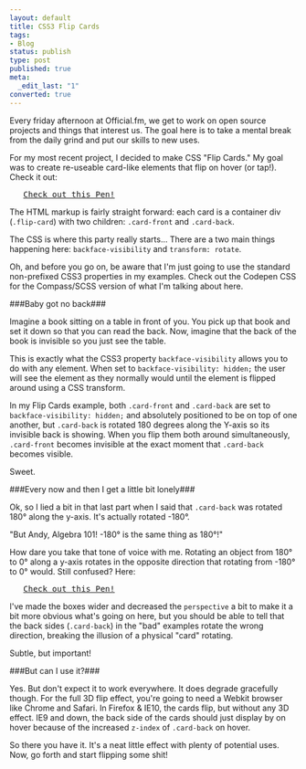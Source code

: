 ```yaml
---
layout: default
title: CSS3 Flip Cards
tags:
- Blog
status: publish
type: post
published: true
meta:
  _edit_last: "1"
converted: true
---
```

Every friday afternoon at Official.fm, we get to work on open source projects and things that interest us.  The goal here is to take a mental break from the daily grind and put our skills to new uses.

For my most recent project, I decided to make CSS "Flip Cards."  My goal was to create re-useable card-like elements that flip on hover (or tap!). Check it out:

<pre class="codepen" data-height="430" data-type="result" data-href="eyahr" data-user="andymcfee" data-safe="true"> <code> </code> <a href="http://codepen.io/andymcfee/pen/eyahr">Check out this Pen!</a> </pre>
<script src="http://codepen.io/assets/embed/ei.js"> </script>

The HTML markup is fairly straight forward: each card is a container div (``.flip-card``) with two children: ``.card-front`` and ``.card-back``.

The CSS is where this party really starts... There are a two main things happening here: ``backface-visibility`` and ``transform: rotate``.

Oh, and before you go on, be aware that I'm just going to use the standard non-prefixed CSS3 properties in my examples. Check out the Codepen CSS for the Compass/SCSS version of what I'm talking about here.

###Baby got no back###

Imagine a book sitting on a table in front of you. You pick up that book and set it down so that you can read the back.  Now, imagine that the back of the book is invisible so you just see the table.

This is exactly what the CSS3 property ``backface-visibility`` allows you to do with any element.  When set to ``backface-visibility: hidden;`` the user will see the element as they normally would until the element is flipped around using a CSS transform.

In my Flip Cards example, both ``.card-front`` and ``.card-back`` are set to ``backface-visibility: hidden;`` and absolutely positioned to be on top of one another, but ``.card-back`` is rotated 180 degrees along the Y-axis so its invisible back is showing.  When you flip them both around simultaneously, ``.card-front`` becomes invisible at the exact moment that ``.card-back`` becomes visible.

Sweet.

###Every now and then I get a little bit lonely###

Ok, so I lied a bit in that last part when I said that ``.card-back`` was rotated 180° along the y-axis. It's actually rotated -180°.

"But Andy, Algebra 101! -180° is the same thing as 180°!"

How dare you take that tone of voice with me.  Rotating an object from 180° to 0° along a y-axis rotates in the opposite direction that rotating from -180° to 0° would. Still confused? Here:

<pre class="codepen" data-height="300" data-type="result" data-href="wvhmy" data-user="andymcfee" data-safe="true"> <code> </code> <a href="http://codepen.io/andymcfee/pen/wvhmy">Check out this Pen!</a> </pre>
<script src="http://codepen.io/assets/embed/ei.js"> </script>


I've made the boxes wider and decreased the ``perspective`` a bit to make it a bit more obvious what's going on here, but you should be able to tell that the back sides (``.card-back``) in the "bad" examples rotate the wrong direction, breaking the illusion of a physical "card" rotating.

Subtle, but important!

###But can I use it?###

Yes. But don't expect it to work everywhere. It does degrade gracefully though. For the full 3D flip effect, you're going to need a Webkit browser like Chrome and Safari. In Firefox & IE10, the cards flip, but without any 3D effect. IE9 and down, the back side of the cards should just display by on hover because of the increased ``z-index`` of ``.card-back`` on hover.

So there you have it.  It's a neat little effect with plenty of potential uses.  Now, go forth and start flipping some shit!

